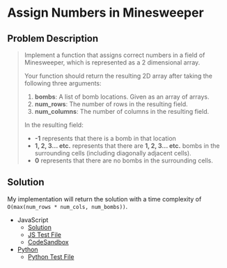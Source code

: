 # Assign Numbers in Minesweeper

## Problem Description

> Implement a function that assigns correct numbers in a field of Minesweeper, which is represented as a 2 dimensional array.
>
> Your function should return the resulting 2D array after taking the following three arguments:
>
> 1. **bombs**: A list of bomb locations. Given as an array of arrays.
> 2. **num_rows**: The number of rows in the resulting field.
> 3. **num_columns**: The number of columns in the resulting field.
>
> In the resulting field:
>
> - **-1** represents that there is a bomb in that location
> - **1, 2, 3... etc.** represents that there are **1, 2, 3... etc.** bombs in the surrounding cells (including diagonally adjacent cells).
> - **0** represents that there are no bombs in the surrounding cells.

## Solution

My implementation will return the solution with a time complexity of `O(max(num_rows * num_cols, num_bombs))`.

- JavaScript
  - [Solution](./solution.js)
  - [JS Test File](./checkSolution.test.js)
  - [CodeSandbox](https://codesandbox.io/s/1r116z2xmj?autoresize=1&fontsize=14&previewwindow=tests)
- [Python](./solution.py)
  - [Python Test File](./checkSolution.py)
